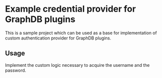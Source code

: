 # Example credential provider for GraphDB plugins

This is a sample project which can be used as a base for implementation of custom authentication provider for GraphDB plugins.

## Usage

Implement the custom logic necessary to acquire the username and the password.